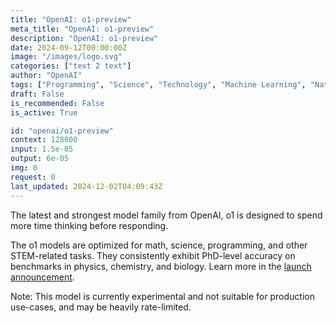 ```yaml
---
title: "OpenAI: o1-preview"
meta_title: "OpenAI: o1-preview"
description: "OpenAI: o1-preview"
date: 2024-09-12T00:00:00Z
image: "/images/logo.svg"
categories: ["text 2 text"]
author: "OpenAI"
tags: ["Programming", "Science", "Technology", "Machine Learning", "Natural Language Processing"]
draft: False
is_recommended: False
is_active: True

id: "openai/o1-preview"
context: 128000
input: 1.5e-05
output: 6e-05
img: 0
request: 0
last_updated: 2024-12-02T04:09:43Z
---
```


The latest and strongest model family from OpenAI, o1 is designed to spend more time thinking before responding.

The o1 models are optimized for math, science, programming, and other STEM-related tasks. They consistently exhibit PhD-level accuracy on benchmarks in physics, chemistry, and biology. Learn more in the [launch announcement](https://openai.com/o1).

Note: This model is currently experimental and not suitable for production use-cases, and may be heavily rate-limited.

